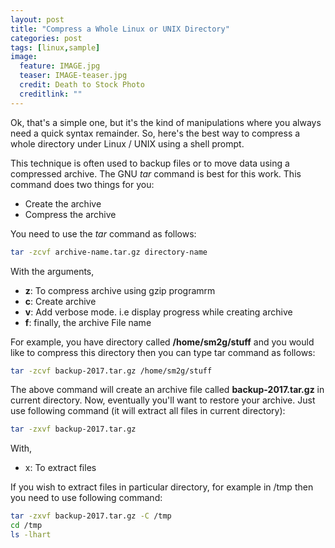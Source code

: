 ```yaml
---
layout: post
title: "Compress a Whole Linux or UNIX Directory"
categories: post
tags: [linux,sample]
image:
  feature: IMAGE.jpg
  teaser: IMAGE-teaser.jpg
  credit: Death to Stock Photo
  creditlink: ""
---
```


Ok, that's a simple one, but it's the kind of manipulations where you always need a quick syntax remainder.
So, here's the best way to compress a whole directory under Linux / UNIX using a shell prompt.

This technique is often used to backup files or to move data using a compressed archive. The GNU *tar* command is best for this work.
This command does two things for you:

+ Create the archive
+ Compress the archive

You need to use the *tar* command as follows:
``` Bash
tar -zcvf archive-name.tar.gz directory-name
```
With the arguments,

- **z**: To compress archive using gzip programrm
- **c**: Create archive
- **v**: Add verbose mode. i.e display progress while creating archive
- **f**: finally, the archive File name

For example, you have directory called **/home/sm2g/stuff** and you would like to compress this directory then you can type tar command as follows:
``` Bash
tar -zcvf backup-2017.tar.gz /home/sm2g/stuff
```

The above command will create an archive file called **backup-2017.tar.gz** in current directory.
Now, eventually you'll want to restore your archive. Just use following command (it will extract all files in current directory):
``` Bash
tar -zxvf backup-2017.tar.gz
```
With,

- x: To extract files

If you wish to extract files in particular directory, for example in /tmp then you need to use following command:
``` Bash
tar -zxvf backup-2017.tar.gz -C /tmp
cd /tmp
ls -lhart
```
